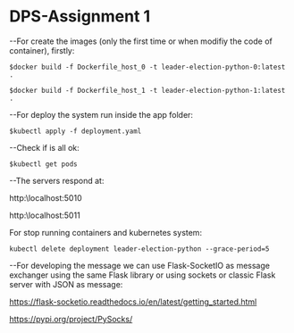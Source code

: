 # DPS-Assignment 1

--For create the images (only the first time or when modifiy the code of container), firstly:

`$docker build -f Dockerfile_host_0 -t leader-election-python-0:latest .`

`$docker build -f Dockerfile_host_1 -t leader-election-python-1:latest .`

--For deploy the system run inside the app folder:

`$kubectl apply -f deployment.yaml`

--Check if is all ok:

`$kubectl get pods`

--The servers respond at:

http:\\localhost:5010

http:\\localhost:5011

For stop running containers and kubernetes system:

`kubectl delete deployment leader-election-python --grace-period=5`

--For developing the message we can use Flask-SocketIO as message exchanger using the same Flask library or using sockets or classic Flask server with JSON as message: 

https://flask-socketio.readthedocs.io/en/latest/getting_started.html

https://pypi.org/project/PySocks/


